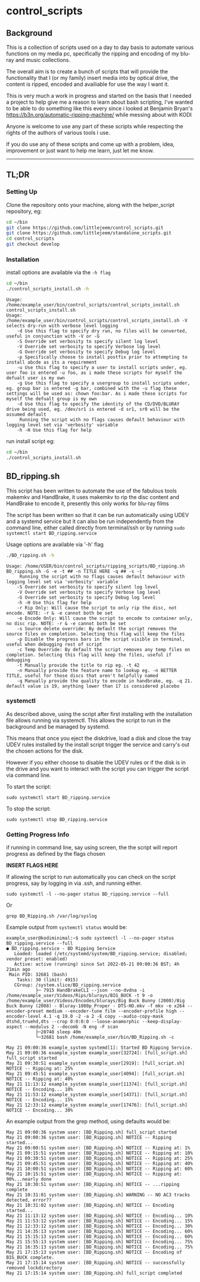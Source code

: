 # control_scripts

## Background

This is a collection of scripts used on a day to day basis to automate various functions on my media pc, specifically the ripping and encoding of my blu-ray and music collections.

The overall aim is to create a bunch of scripts that will provide the functionality that I (or my family) insert media into by optical drive, the content is ripped, encoded and availiable for use the way I want it.

This is very much a work in progress and started on the basis that I needed a project to help give me a reason to learn about bash scripting, I've wanted to be able to do something like this every since i looked at Benjamin Bryan's https://b3n.org/automatic-ripping-machine/ while messing about with KODI

Anyone is welcome to use any part of these scripts while respecting the rights of the authors of various tools i use.

If you do use any of these scripts and come up with a problem, idea, improvement or just want to help me learn, just let me know.

-------------------------------------------------------------------------------------------------

## TL;DR

### **Setting Up**
Clone the repository onto your machine, along with the helper_script repository, eg:

```bash
cd ~/bin
git clone https://github.com/littlejeem/control_scripts.git
git clone https://github.com/littlejeem/standalone_scripts.git
cd control_scripts
git checkout develop
```

### **Installation**

install options are available via the ```-h flag```

```bash
cd ~/bin
./control_scripts_install.sh -h
```

```
Usage: /home/example_user/bin/control_scripts/control_scripts_install.sh control_scripts_install.sh
Usage: /home/example_user/bin/control_scripts/control_scripts_install.sh -V selects dry-run with verbose level logging
	-d Use this flag to specify dry run, no files will be converted, useful in conjunction with -V or -G
	-S Override set verbosity to specify silent log level
	-V Override set verbosity to specify Verbose log level
	-G Override set verbosity to specify Debug log level
	-p Specifically choose to install postfix prior to attempting to install abcde as its a requirement
	-u Use this flag to specify a user to install scripts under, eg. user foo is entered -u foo, as i made these scripts for myself the defualt user is my own
	-g Use this flag to specify a usergroup to install scripts under, eg. group bar is entered -g bar, combined with the -u flag these settings will be used as: chown foo:bar. As i made these scripts for myself the defualt group is my own
	-d Use this flag to specify the identity of the CD/DVD/BLURAY drive being used, eg. /dev/sr1 is entered -d sr1, sr0 will be the assumed default
	 Running the script with no flags causes default behaviour with logging level set via 'verbosity' variable
	-h -H Use this flag for help
```


run install script eg:

```bash
cd ~/bin
./control_scripts_install.sh
```

## **BD_ripping.sh**

This script has been written to automate the use of the fabulous tools makemkv and HandBrake, it uses makemkv to rip the disc content and HandBrake to encode it, presently this only works for blu-ray films

The script has been written so that it can be run automatically using UDEV and a systemd service but it can also be run independently from the command line, either called directly from terminal/ssh or by running ```sudo systemctl start BD_ripping.service```

Usage options are available via '-h' flag

```bash
./BD_ripping.sh -h
```

```
Usage: /home/USER/bin/control_scripts/ripping_scripts/BD_ripping.sh BD_ripping.sh -G -e -t ## -n TITLE HERE -q ## -s -c
	 Running the script with no flags causes default behaviour with logging level set via 'verbosity' variable
	-S Override set verbosity to specify silent log level
	-V Override set verbosity to specify Verbose log level
	-G Override set verbosity to specify Debug log level
	-h -H Use this flag for help
	-r Rip Only: Will cause the script to only rip the disc, not encode. NOTE: -r & -e cannot both be set
	-e Encode Only: Will cause the script to encode to container only, no disc rip. NOTE: -r & -e cannot both be set
	-s Source delete override: By default the script removes the source files on completion. Selecting this flag will keep the files
	-p Disable the progress bars in the script visible in terminal, useful when debugging rest of script
	-c Temp Override: By default the script removes any temp files on completion. Selecting this flag will keep the files, useful if debugging
	-t Manually provide the title to rip eg. -t 42
	-n Manually provide the feature name to lookup eg. -n BETTER TITLE, useful for those discs that aren't helpfully named
	-q Manually provide the quality to encode in handbrake, eg. -q 21. default value is 19, anything lower than 17 is considered placebo
```

### **systemctl**

As described above, using the script after first installing with the installation file allows running via systemctl. This allows the script to run in the background and be managed by systemd.

This means that once you eject the diskdrive, load a disk and close the tray UDEV rules installed by the install script trigger the service and carry's out the chosen actions for the disk.

However if you either choose to disable the UDEV rules or if the disk is in the drive and you want to interact with the script you can trigger the script via command line.

To start the script:
```
sudo systemctl start BD_ripping.service
```

To stop the script:
```
sudo systemctl stop BD_ripping.service
```

### **Getting Progress Info**

if running in command line, say using screen, the the script will report progress as defined by the flags chosen

**INSERT FLAGS HERE**

If allowing the script to run automatically you can check on the script progress, say by logging in via .ssh, and running either.

```
sudo systemctl -l --no-pager status BD_ripping.service --full
```

Or
```
grep BD_Ripping.sh /var/log/syslog
```

Example output from ```systemctl status``` would be:
```
example_user@kodiminimal:~$ sudo systemctl -l --no-pager status BD_ripping.service --full
● BD_ripping.service - BD Ripping Service
   Loaded: loaded (/etc/systemd/system/BD_ripping.service; disabled; vendor preset: enabled)
   Active: active (running) since Sat 2022-05-21 09:00:36 BST; 4h 21min ago
 Main PID: 32681 (bash)
    Tasks: 30 (limit: 4915)
   CGroup: /system.slice/BD_ripping.service
           ├─ 7915 HandBrakeCLI --json --no-dvdna -i /home/example_user/Videos/Rips/blurays/BIG_BUCK -t 9 -o /home/example_user/Videos/Encodes/blurays/Big Buck Bunny (2008)/Big Buck Bunny (2008) - Bluray-1080p_Proper - DTS-HD.mkv -f mkv -e x264 --encoder-preset medium --encoder-tune film --encoder-profile high --encoder-level 4.1 -q 19.0 -2 -a 2 -E copy --audio-copy-mask dtshd,truehd,dts --crop 0:0:0:0 --loose-anamorphic --keep-display-aspect --modulus 2 --decomb -N eng -F scan
           ├─20748 sleep 40m
           └─32681 bash /home/example_user/bin/BD_Ripping.sh -c

May 21 09:00:36 example_system systemd[1]: Started BD Ripping Service.
May 21 09:00:36 example_system example_user[32724]: [full_script.sh] full_script started
May 21 09:30:51 example_system example_user[2919]: [full_script.sh] NOTICE -- Ripping at: 25%
May 21 09:45:51 example_system example_user[4094]: [full_script.sh] NOTICE -- Ripping at: 40%
May 21 11:13:12 example_system example_user[11374]: [full_script.sh] NOTICE -- Encoding... 10%
May 21 11:53:12 example_system example_user[14371]: [full_script.sh] NOTICE -- Encoding... 15%
May 21 12:33:12 example_system example_user[17476]: [full_script.sh] NOTICE -- Encoding... 30%
```

An example output from the grep method, using defaults would be:

```
May 21 09:00:36 system user: [BD_Ripping.sh] full_script started
May 21 09:00:36 system user: [BD_Ripping.sh] NOTICE -- Ripping started...
May 21 09:00:51 system user: [BD_Ripping.sh] NOTICE -- Ripping at: 1%
May 21 09:15:51 system user: [BD_Ripping.sh] NOTICE -- Ripping at: 10%
May 21 09:30:51 system user: [BD_Ripping.sh] NOTICE -- Ripping at: 25%
May 21 09:45:51 system user: [BD_Ripping.sh] NOTICE -- Ripping at: 40%
May 21 10:00:51 system user: [BD_Ripping.sh] NOTICE -- Ripping at: 60%
May 21 10:15:51 system user: [BD_Ripping.sh] NOTICE -- Ripping at: 90%...nearly done
May 21 10:30:51 system user: [BD_Ripping.sh] NOTICE -- ...ripping complete
May 21 10:31:01 system user: [BD_Ripping.sh] WARNING -- NO AC3 tracks detected, error??
May 21 10:31:02 system user: [BD_Ripping.sh] NOTICE -- Encoding started...
May 21 11:13:12 system user: [BD_Ripping.sh] NOTICE -- Encoding... 10%
May 21 11:53:12 system user: [BD_Ripping.sh] NOTICE -- Encoding... 15%
May 21 12:33:12 system user: [BD_Ripping.sh] NOTICE -- Encoding... 30%
May 21 14:35:13 system user: [BD_Ripping.sh] NOTICE -- Encoding... 60%
May 21 15:15:13 system user: [BD_Ripping.sh] NOTICE -- Encoding... 60%
May 21 15:55:13 system user: [BD_Ripping.sh] NOTICE -- Encoding... 75%
May 21 16:35:13 system user: [BD_Ripping.sh] NOTICE -- Encoding... 75%
May 21 17:15:13 system user: [BD_Ripping.sh] NOTICE -- Encoding of BIG_BUCK complete.
May 21 17:15:14 system user: [BD_Ripping.sh] NOTICE -- successfully removed lockdirectory
May 21 17:15:14 system user: [BD_Ripping.sh] full_script completed
```

